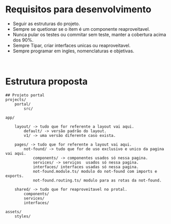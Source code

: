 # Requisitos para desenvolvimento

- Seguir as estruturas do projeto.
- Sempre se quetionar se o item é um componente reaproveitavel.
- Nunca pular os testes ou commitar sem teste, manter a cobertura acima dos 90%.
- Sempre Tipar, criar interfaces unicas ou reaproveitavel.
- Sempre programar em ingles, nomenclaturas e objetivas.

<br>

# Estrutura proposta

```
## Projeto portal
projects/
    portal/
        src/

app/

    layout/ -> tudo que for referente a layout vai aqui.
        default/ -> versão padrão do layout.
        v1/ -> uma versão diferente caso exista.

    pages/ -> tudo que for referente a layout vai aqui.
        not-found/ -> tudo que for de uso exclusivo e unico da pagina vai aqui.
            components/ -> componentes usados só nessa pagina.
            services/ -> serviços  usados só nessa pagina.
            interfaces/ interfaces usadas só nessa pagina.
            not-found.module.ts/ modulo do not-found com imports e exports.
            not-found.routing.ts/ modulo para as rotas da not-found.

    shared/ -> tudo que for reaproveitavel no protal.
        components/
        services/
        interfaces/

assets/
    styles/
```
